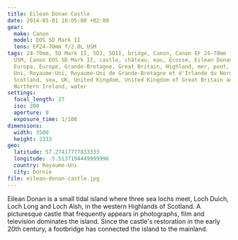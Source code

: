 ```yaml
---
title: Eilean Donan Castle
date: 2014-05-01 18:05:00 +02:00
gear:
  make: Canon
  model: EOS 5D Mark II
  lens: EF24-70mm f/2.8L USM
tags: 24-70mm, 5D Mark II, 5D2, 5DII, bridge, Canon, Canon EF 24-70mm f/2.8L
  USM, Canon EOS 5D Mark II, castle, château, eau, Écosse, Eilean Donan Castle,
  Europa, Europe, Grande-Bretagne, Great Britain, Highland, mer, pont, Royaume
  Uni, Royaume-Uni, Royaume-Uni de Grande-Bretagne et d'Irlande du Nord,
  Scotland, sea, UK, United Kingdom, United Kingdom of Great Britain and
  Northern Ireland, water
settings:
  focal_length: 27
  iso: 200
  aperture: 8
  exposure_time: 1/100
dimensions:
  width: 3500
  height: 2333
geo:
  latitude: 57.27417777833333
  longitude: -5.5137194449999996
  country: Royaume-Uni
  city: Dornie
file: eilean-donan-castle.jpg
---
```


Eilean Donan is a small tidal island where three sea lochs meet, Loch Duich, Loch Long and Loch Alsh, in the western Highlands of Scotland. A picturesque castle that frequently appears in photographs, film and television dominates the island. Since the castle's restoration in the early 20th century, a footbridge has connected the island to the mainland.
